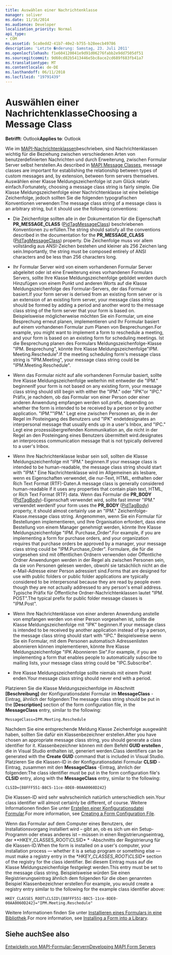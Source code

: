 ```yaml
---
title: Auswählen einer Nachrichtenklasse
manager: soliver
ms.date: 11/16/2014
ms.audience: Developer
localization_priority: Normal
api_type:
- COM
ms.assetid: 5ca8edd2-41b7-40e2-b755-b28eecb49786
description: 'Letzte �nderung: Samstag, 23. Juli 2011'
ms.openlocfilehash: f1e604120041e9d91d06276fabb2e9dd7505df51
ms.sourcegitcommit: 9d60cd82b5413446e5bc8ace2cd689f683fb41a7
ms.translationtype: MT
ms.contentlocale: de-DE
ms.lasthandoff: 06/11/2018
ms.locfileid: "19791439"
---
```

# <a name="choosing-a-message-class"></a><span data-ttu-id="b8df3-103">Auswählen einer Nachrichtenklasse</span><span class="sxs-lookup"><span data-stu-id="b8df3-103">Choosing a Message Class</span></span>

  
  
<span data-ttu-id="b8df3-104">**Betrifft**: Outlook</span><span class="sxs-lookup"><span data-stu-id="b8df3-104">**Applies to**: Outlook</span></span> 
  
<span data-ttu-id="b8df3-105">Wie im [MAPI-Nachrichtenklassen](mapi-message-classes.md)beschrieben, sind Nachrichtenklassen wichtig für die Beziehung zwischen verschiedenen Arten von benutzerdefinierten Nachrichten und durch Erweiterung, zwischen Formular Server selbst herstellen.</span><span class="sxs-lookup"><span data-stu-id="b8df3-105">As described in [MAPI Message Classes](mapi-message-classes.md), message classes are important for establishing the relationship between types of custom messages and, by extension, between form servers themselves.</span></span> <span data-ttu-id="b8df3-106">Auswählen einer Klasse Meldungszeichenfolge ist zum Glück relativ einfach.</span><span class="sxs-lookup"><span data-stu-id="b8df3-106">Fortunately, choosing a message class string is fairly simple.</span></span> <span data-ttu-id="b8df3-107">Die Klasse Meldungszeichenfolge einer Nachrichtenklasse ist eine beliebige Zeichenfolge, jedoch sollten Sie die folgenden typografischen Konventionen verwenden:</span><span class="sxs-lookup"><span data-stu-id="b8df3-107">The message class string of a message class is an arbitrary string, but it should use the following conventions:</span></span>
  
- <span data-ttu-id="b8df3-108">Die Zeichenfolge sollten alle in der Dokumentation für die Eigenschaft **PR_MESSAGE_CLASS** ([PidTagMessageClass](pidtagmessageclass-canonical-property.md)) beschriebenen Konventionen zu erfüllen.</span><span class="sxs-lookup"><span data-stu-id="b8df3-108">The string should satisfy all the conventions described in the documentation for the **PR_MESSAGE_CLASS** ([PidTagMessageClass](pidtagmessageclass-canonical-property.md)) property.</span></span> <span data-ttu-id="b8df3-109">Die Zeichenfolge muss vor allem vollständig aus ANSI-Zeichen bestehen und kleiner als 256 Zeichen lang sein.</span><span class="sxs-lookup"><span data-stu-id="b8df3-109">Importantly, the string must be composed entirely of ANSI characters and be less than 256 characters long.</span></span>
    
- <span data-ttu-id="b8df3-110">Ihr Formular Server wird von einem vorhandenen Formular Server abgeleitet oder ist eine Erweiterung eines vorhandenen Formulars Servers, sollte Ihre Klasse Meldungszeichenfolge gebildet werden durch Hinzufügen von einem Punkt und anderen Worts auf die Klasse Meldungszeichenfolge des Formular-Servers, der das Formular basiert.</span><span class="sxs-lookup"><span data-stu-id="b8df3-110">If your form server is derived from an existing form server or is an extension of an existing form server, your message class string should be formed by adding a period and another word to the message class string of the form server that your form is based on.</span></span> <span data-ttu-id="b8df3-111">Beispielsweise möglicherweise möchten Sie ein Formular, um eine Besprechung erneut planen, implementieren und Ihr Formular basiert auf einem vorhandenen Formular zum Planen von Besprechungen.</span><span class="sxs-lookup"><span data-stu-id="b8df3-111">For example, you might want to implement a form to reschedule a meeting, and your form is based on an existing form for scheduling meetings.</span></span> <span data-ttu-id="b8df3-112">Ist die Besprechung planen des Formulars Meldungszeichenfolge-Klasse "IPM. Besprechung", könnte Ihre Klasse Meldungszeichenfolge"IPM. Meeting.Reschedule".</span><span class="sxs-lookup"><span data-stu-id="b8df3-112">If the meeting scheduling form's message class string is "IPM.Meeting", your message class string could be "IPM.Meeting.Reschedule".</span></span>
    
- <span data-ttu-id="b8df3-113">Wenn das Formular nicht auf alle vorhandenen Formular basiert, sollte Ihre Klasse Meldungszeichenfolge weiterhin mit entweder die "IPM." beginnen</span><span class="sxs-lookup"><span data-stu-id="b8df3-113">If your form is not based on any existing form, your message class string should still begin with either the "IPM."</span></span> <span data-ttu-id="b8df3-114">oder "IPK"</span><span class="sxs-lookup"><span data-stu-id="b8df3-114">or "IPC."</span></span> <span data-ttu-id="b8df3-115">Präfix, je nachdem, ob das Formular von einer Person oder einer anderen Anwendung empfangen werden soll.</span><span class="sxs-lookup"><span data-stu-id="b8df3-115">prefix, depending on whether the form is intended to be received by a person or by another application.</span></span> <span data-ttu-id="b8df3-116">"IPM."</span><span class="sxs-lookup"><span data-stu-id="b8df3-116">"IPM."</span></span> <span data-ttu-id="b8df3-117">Legt eine zwischen Personen an, die in der Regel im Posteingang des Benutzers und "IPK" endet</span><span class="sxs-lookup"><span data-stu-id="b8df3-117">designates an interpersonal message that usually ends up in a user's Inbox, and "IPC."</span></span> <span data-ttu-id="b8df3-118">Legt eine prozessübergreifenden Kommunikation an, die nicht in der Regel an den Posteingang eines Benutzers übermittelt wird.</span><span class="sxs-lookup"><span data-stu-id="b8df3-118">designates an interprocess communication message that is not typically delivered to a user's Inbox.</span></span>
    
- <span data-ttu-id="b8df3-119">Wenn Ihre Nachrichtenklasse lesbar sein soll, sollten die Klasse Meldungszeichenfolge mit "IPM." beginnen.</span><span class="sxs-lookup"><span data-stu-id="b8df3-119">If your message class is intended to be human-readable, the message class string should start with "IPM."</span></span> <span data-ttu-id="b8df3-120">Eine Nachrichtenklasse wird im Allgemeinen als lesbare, wenn es Eigenschaften verwendet, die nur-Text, HTML, enthalten oder Rich Text Format (RTF)-Daten.</span><span class="sxs-lookup"><span data-stu-id="b8df3-120">A message class is generally considered human-readable if it uses any properties that contain plain text, HTML, or Rich Text Format (RTF) data.</span></span> <span data-ttu-id="b8df3-121">Wenn das Formular die **PR_BODY** ([PidTagBody](pidtagbody-canonical-property.md))-Eigenschaft verwendet wird, sollte fast immer "IPM." verwendet werden</span><span class="sxs-lookup"><span data-stu-id="b8df3-121">If your form uses the **PR_BODY** ([PidTagBody](pidtagbody-canonical-property.md)) property, it should almost certainly use an "IPM."</span></span> <span data-ttu-id="b8df3-122">Zeichenfolge-Klasse.</span><span class="sxs-lookup"><span data-stu-id="b8df3-122">message class string.</span></span> <span data-ttu-id="b8df3-123">Angenommen, wenn Sie ein Formular für Bestellungen implementieren, und Ihre Organisation erfordert, dass eine Bestellung von einem Manager genehmigt werden, könnte Ihre Klasse Meldungszeichenfolge "IPM. Purchase_Order".</span><span class="sxs-lookup"><span data-stu-id="b8df3-123">For example, if you are implementing a form for purchase orders, and your organization requires that purchase orders be approved by a manager, your message class string could be "IPM.Purchase_Order".</span></span> <span data-ttu-id="b8df3-124">Formulare, die für die vorgesehen sind mit öffentlichen Ordnern verwenden oder Öffentliche Ordner Anwendungen werden in der Regel als zwischen Personen sein, da sie von Personen gelesen werden, obwohl sie tatsächlich nicht an die e-Mail-Adresse einer Person adressiert sind.</span><span class="sxs-lookup"><span data-stu-id="b8df3-124">Forms that are designed for use with public folders or public folder applications are typically considered to be interpersonal because they are read by people even though they are not actually addressed to any person's email address.</span></span> <span data-ttu-id="b8df3-125">Typische Präfix für Öffentliche Ordner-Nachrichtenklassen lautet "IPM. POST".</span><span class="sxs-lookup"><span data-stu-id="b8df3-125">The typical prefix for public folder message classes is "IPM.Post".</span></span> 
    
- <span data-ttu-id="b8df3-126">Wenn Ihre Nachrichtenklasse von einer anderen Anwendung anstelle von empfangen werden von einer Person vorgesehen ist, sollte die Klasse Meldungszeichenfolge mit "IPK" beginnen.</span><span class="sxs-lookup"><span data-stu-id="b8df3-126">If your message class is intended to be received by another application instead of by a person, the message class string should start with "IPC."</span></span> <span data-ttu-id="b8df3-127">Beispielsweise wenn Sie ein Formular, mit dem Personen automatisch Adressenlisten abonnieren können implementieren, könnte Ihre Klasse Meldungszeichenfolge "IPK Abonnieren Sie".</span><span class="sxs-lookup"><span data-stu-id="b8df3-127">For example, if you are implementing a form that enables people to automatically subscribe to mailing lists, your message class string could be "IPC.Subscribe".</span></span>
    
- <span data-ttu-id="b8df3-128">Ihre Klasse Meldungszeichenfolge sollte niemals mit einem Punkt enden.</span><span class="sxs-lookup"><span data-stu-id="b8df3-128">Your message class string should never end with a period.</span></span>
    
<span data-ttu-id="b8df3-129">Platzieren Sie die Klasse Meldungszeichenfolge im Abschnitt **[Beschreibung]** der Konfigurationsdatei Formular im **MessageClass** -Eintrag, ähnlich der folgenden:</span><span class="sxs-lookup"><span data-stu-id="b8df3-129">The message class string should be put in the **[Description]** section of the form configuration file, in the **MessageClass** entry, similar to the following:</span></span> 
  
 `MessageClass=IPM.Meeting.Reschedule`
  
<span data-ttu-id="b8df3-130">Nachdem Sie eine entsprechende Meldung Klasse Zeichenfolge ausgewählt haben, sollten Sie dafür ein Klassenbezeichner erstellen.</span><span class="sxs-lookup"><span data-stu-id="b8df3-130">After you have chosen an appropriate message class string, you should generate a class identifier for it.</span></span> <span data-ttu-id="b8df3-131">Klassenbezeichner können mit dem Befehl **GUID erstellen** , die in Visual Studio enthalten ist, generiert werden.</span><span class="sxs-lookup"><span data-stu-id="b8df3-131">Class identifiers can be generated with the **Create GUID** command that is included in Visual Studio.</span></span> <span data-ttu-id="b8df3-132">Platzieren Sie die Klassen-ID in der Konfigurationsdatei Formular **CLSID** -Eintrag, zusammen mit den **MessageClass** -Eintrag, ähnlich der folgenden:</span><span class="sxs-lookup"><span data-stu-id="b8df3-132">The class identifier must be put in the form configuration file's **CLSID** entry, along with the **MessageClass** entry, similar to the following:</span></span> 
  
 `CLSID={88FFF551-B8C5-11ce-8DE0-00AA0060D242}`
  
<span data-ttu-id="b8df3-133">Die Klassen-ID wird sehr wahrscheinlich natürlich unterschiedlich sein.</span><span class="sxs-lookup"><span data-stu-id="b8df3-133">Your class identifier will almost certainly be different, of course.</span></span> <span data-ttu-id="b8df3-134">Weitere Informationen finden Sie unter [Erstellen einer Konfigurationsdatei Formular](creating-a-form-configuration-file.md).</span><span class="sxs-lookup"><span data-stu-id="b8df3-134">For more information, see [Creating a Form Configuration File](creating-a-form-configuration-file.md).</span></span>
  
<span data-ttu-id="b8df3-135">Wenn das Formular auf dem Computer eines Benutzers, der Installationsvorgang installiert wird – gibt an, ob es sich um ein Setup-Programm oder etwas anderes ist – müssen in einen Registrierungseintrag, der **HKEY_CLASSES_ROOT\CLSID\* * -Abschnitts der Registrierung für die Klassen-ID.</span><span class="sxs-lookup"><span data-stu-id="b8df3-135">When the form is installed on a user's computer, your installation process — whether it is a setup program or something else — must make a registry entry in the **HKEY_CLASSES_ROOT\CLSID\** section of the registry for the class identifier.</span></span> <span data-ttu-id="b8df3-136">Bei diesem Eintrag muss auf die Klasse Meldungszeichenfolge festgelegt werden.</span><span class="sxs-lookup"><span data-stu-id="b8df3-136">This entry must be set to the message class string.</span></span> <span data-ttu-id="b8df3-137">Beispielsweise würden Sie einen Registrierungseintrag ähnlich dem folgenden für die oben genannten Beispiel Klassenbezeichner erstellen:</span><span class="sxs-lookup"><span data-stu-id="b8df3-137">For example, you would create a registry entry similar to the following for the example class identifier above:</span></span> 
  
 `HKEY_CLASSES_ROOT\CLSID\{88FFF551-B8C5-11ce-8DE0-00AA0060D242}="IPM.Meeting.Reschedule"`
  
<span data-ttu-id="b8df3-138">Weitere Informationen finden Sie unter [Installieren eines Formulars in eine Bibliothek](installing-a-form-into-a-library.md).</span><span class="sxs-lookup"><span data-stu-id="b8df3-138">For more information, see [Installing a Form into a Library](installing-a-form-into-a-library.md).</span></span>
  
## <a name="see-also"></a><span data-ttu-id="b8df3-139">Siehe auch</span><span class="sxs-lookup"><span data-stu-id="b8df3-139">See also</span></span>



[<span data-ttu-id="b8df3-140">Entwickeln von MAPI-Formular-Servern</span><span class="sxs-lookup"><span data-stu-id="b8df3-140">Developing MAPI Form Servers</span></span>](developing-mapi-form-servers.md)

